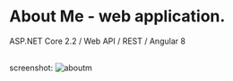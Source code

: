 # About Me - web application.
ASP.NET Core 2.2 / Web API / REST / Angular 8
<br /><br />

screenshot:
![aboutm](https://user-images.githubusercontent.com/38703432/67525153-6c1d9380-f6b2-11e9-9b6b-7a090d4a6024.png)

